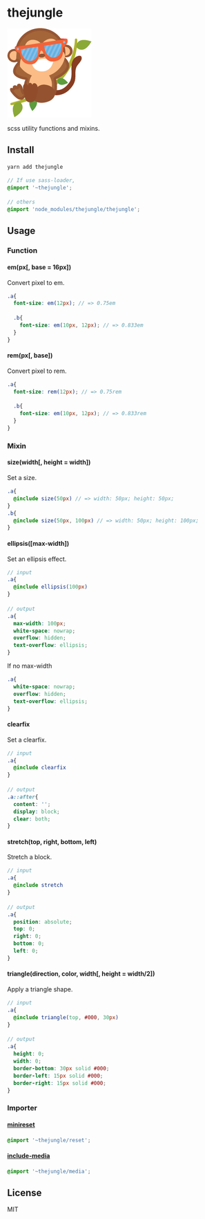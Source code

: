 # thejungle

![bengi](./thejungle.png)

scss utility functions and mixins.

## Install
```sh
yarn add thejungle
```

```scss
// If use sass-loader,
@import '~thejungle';

// others
@import 'node_modules/thejungle/thejungle';
```
## Usage

### Function
#### em(px[, base = 16px])
Convert pixel to em.
```scss
.a{
  font-size: em(12px); // => 0.75em

  .b{
    font-size: em(10px, 12px); // => 0.833em
  }
}
```

#### rem(px[, base])
Convert pixel to rem.
```scss
.a{
  font-size: rem(12px); // => 0.75rem

  .b{
    font-size: em(10px, 12px); // => 0.833rem
  }
}
```

### Mixin
#### size(width[, height = width])
Set a size.
```scss
.a{
  @include size(50px) // => width: 50px; height: 50px;
}
.b{
  @include size(50px, 100px) // => width: 50px; height: 100px;
}
```

#### ellipsis([max-width])
Set an ellipsis effect.
```scss
// input
.a{
  @include ellipsis(100px)
}

// output
.a{
  max-width: 100px;
  white-space: nowrap;
  overflow: hidden;
  text-overflow: ellipsis;
}
```

If no max-width
```scss
.a{
  white-space: nowrap;
  overflow: hidden;
  text-overflow: ellipsis;
}
```

#### clearfix
Set a clearfix.
```scss
// input
.a{
  @include clearfix
}

// output
.a::after{
  content: '';
  display: block;
  clear: both;
}
```

#### stretch(top, right, bottom, left)
Stretch a block.
```scss
// input
.a{
  @include stretch
}

// output
.a{
  position: absolute;
  top: 0;
  right: 0;
  bottom: 0;
  left: 0;
}
```

#### triangle(direction, color, width[, height = width/2])
Apply a triangle shape.
```scss
// input
.a{
  @include triangle(top, #000, 30px)
}

// output
.a{
  height: 0;
  width: 0;
  border-bottom: 30px solid #000;
  border-left: 15px solid #000;
  border-right: 15px solid #000;
}
```

### Importer
#### [minireset](https://github.com/jgthms/minireset.css/)
```scss
@import '~thejungle/reset';
```
#### [include-media](https://github.com/eduardoboucas/include-media/)
```scss
@import '~thejungle/media';
```

## License
MIT
